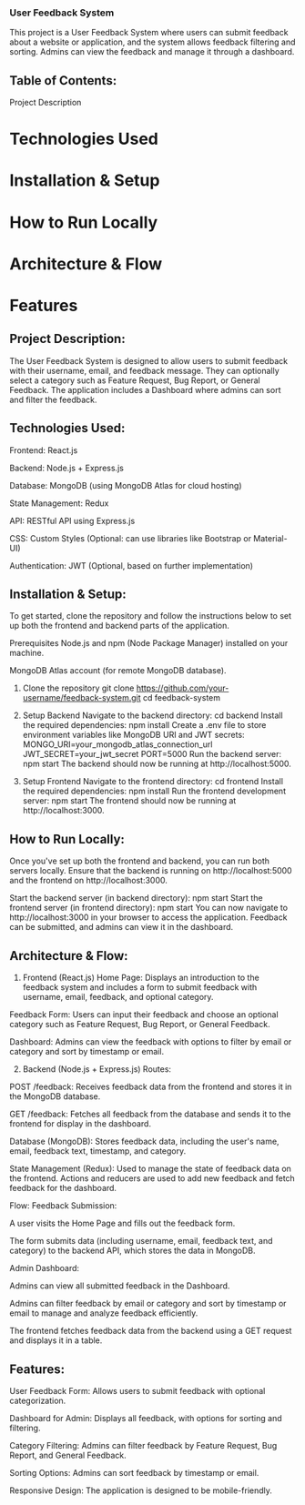 ### User Feedback System
This project is a User Feedback System where users can submit feedback about a website or application, and the system allows feedback filtering and sorting. Admins can view the feedback and manage it through a dashboard.

## Table of Contents:
Project Description

# Technologies Used

# Installation & Setup

# How to Run Locally

# Architecture & Flow

# Features


## Project Description:
The User Feedback System is designed to allow users to submit feedback with their username, email, and feedback message. They can optionally select a category such as Feature Request, Bug Report, or General Feedback. The application includes a Dashboard where admins can sort and filter the feedback.

## Technologies Used:
Frontend: React.js

Backend: Node.js + Express.js

Database: MongoDB (using MongoDB Atlas for cloud hosting)

State Management: Redux

API: RESTful API using Express.js

CSS: Custom Styles (Optional: can use libraries like Bootstrap or Material-UI)

Authentication: JWT (Optional, based on further implementation)

## Installation & Setup:
To get started, clone the repository and follow the instructions below to set up both the frontend and backend parts of the application.

Prerequisites
Node.js and npm (Node Package Manager) installed on your machine.

MongoDB Atlas account (for remote MongoDB database).

1. Clone the repository
git clone https://github.com/your-username/feedback-system.git
cd feedback-system
2. Setup Backend
Navigate to the backend directory:
cd backend
Install the required dependencies:
npm install
Create a .env file to store environment variables like MongoDB URI and JWT secrets:
MONGO_URI=your_mongodb_atlas_connection_url
JWT_SECRET=your_jwt_secret
PORT=5000
Run the backend server:
npm start
The backend should now be running at http://localhost:5000.

3. Setup Frontend
Navigate to the frontend directory:
cd frontend
Install the required dependencies:
npm install
Run the frontend development server:
npm start
The frontend should now be running at http://localhost:3000.

## How to Run Locally:
Once you've set up both the frontend and backend, you can run both servers locally. Ensure that the backend is running on http://localhost:5000 and the frontend on http://localhost:3000.

Start the backend server (in backend directory):
npm start
Start the frontend server (in frontend directory):
npm start
You can now navigate to http://localhost:3000 in your browser to access the application. Feedback can be submitted, and admins can view it in the dashboard.

## Architecture & Flow:
1. Frontend (React.js)
Home Page: Displays an introduction to the feedback system and includes a form to submit feedback with username, email, feedback, and optional category.

Feedback Form: Users can input their feedback and choose an optional category such as Feature Request, Bug Report, or General Feedback.

Dashboard: Admins can view the feedback with options to filter by email or category and sort by timestamp or email.

2. Backend (Node.js + Express.js)
Routes:

POST /feedback: Receives feedback data from the frontend and stores it in the MongoDB database.

GET /feedback: Fetches all feedback from the database and sends it to the frontend for display in the dashboard.

Database (MongoDB): Stores feedback data, including the user's name, email, feedback text, timestamp, and category.

State Management (Redux): Used to manage the state of feedback data on the frontend. Actions and reducers are used to add new feedback and fetch feedback for the dashboard.

Flow:
Feedback Submission:

A user visits the Home Page and fills out the feedback form.

The form submits data (including username, email, feedback text, and category) to the backend API, which stores the data in MongoDB.

Admin Dashboard:

Admins can view all submitted feedback in the Dashboard.

Admins can filter feedback by email or category and sort by timestamp or email to manage and analyze feedback efficiently.

The frontend fetches feedback data from the backend using a GET request and displays it in a table.

## Features:
User Feedback Form: Allows users to submit feedback with optional categorization.

Dashboard for Admin: Displays all feedback, with options for sorting and filtering.

Category Filtering: Admins can filter feedback by Feature Request, Bug Report, and General Feedback.

Sorting Options: Admins can sort feedback by timestamp or email.

Responsive Design: The application is designed to be mobile-friendly.
